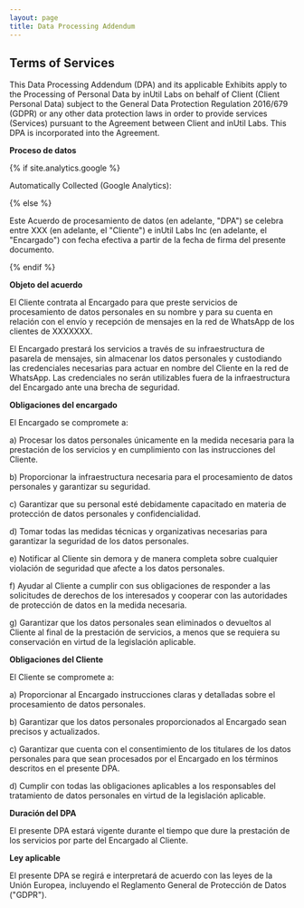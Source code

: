 ```yaml
---
layout: page
title: Data Processing Addendum
---
```

<div class="col-lg-12 text-center">
	<h2 class="section-heading text-uppercase">Terms of Services</h2>
</div>

This Data Processing Addendum (DPA) and its applicable Exhibits apply to the Processing of Personal Data by inUtil Labs on behalf of Client (Client Personal Data) subject to the General Data Protection Regulation 2016/679 (GDPR) or any other data protection laws in order to provide services (Services) pursuant to the Agreement between Client and inUtil Labs. This DPA is incorporated into the Agreement.


**Proceso de datos**

{% if site.analytics.google %}

Automatically Collected (Google Analytics):


{% else %}

Este Acuerdo de procesamiento de datos (en adelante, "DPA") se celebra entre XXX (en adelante, el "Cliente") e inUtil Labs Inc (en adelante, el "Encargado") con fecha efectiva a partir de la fecha de firma del presente documento.


{% endif %}

**Objeto del acuerdo**

El Cliente contrata al Encargado para que preste servicios de procesamiento de datos personales en su nombre y para su cuenta en relación con el envío y recepción de mensajes en la red de WhatsApp de los clientes de XXXXXXX.

El Encargado prestará los servicios a través de su infraestructura de pasarela de mensajes, sin almacenar los datos personales y custodiando las credenciales necesarias para actuar en nombre del Cliente en la red de WhatsApp. Las credenciales no serán utilizables fuera de la infraestructura del Encargado ante una brecha de seguridad.


**Obligaciones del encargado**

El Encargado se compromete a:

a) Procesar los datos personales únicamente en la medida necesaria para la prestación de los servicios y en cumplimiento con las instrucciones del Cliente.

b) Proporcionar la infraestructura necesaria para el procesamiento de datos personales y garantizar su seguridad.

c) Garantizar que su personal esté debidamente capacitado en materia de protección de datos personales y confidencialidad.

d) Tomar todas las medidas técnicas y organizativas necesarias para garantizar la seguridad de los datos personales.

e) Notificar al Cliente sin demora y de manera completa sobre cualquier violación de seguridad que afecte a los datos personales.

f) Ayudar al Cliente a cumplir con sus obligaciones de responder a las solicitudes de derechos de los interesados y cooperar con las autoridades de protección de datos en la medida necesaria.

g) Garantizar que los datos personales sean eliminados o devueltos al Cliente al final de la prestación de servicios, a menos que se requiera su conservación en virtud de la legislación aplicable.

**Obligaciones del Cliente**

El Cliente se compromete a:

a) Proporcionar al Encargado instrucciones claras y detalladas sobre el procesamiento de datos personales.

b) Garantizar que los datos personales proporcionados al Encargado sean precisos y actualizados.

c) Garantizar que cuenta con el consentimiento de los titulares de los datos personales para que sean procesados por el Encargado en los términos descritos en el presente DPA.

d) Cumplir con todas las obligaciones aplicables a los responsables del tratamiento de datos personales en virtud de la legislación aplicable.

**Duración del DPA**

El presente DPA estará vigente durante el tiempo que dure la prestación de los servicios por parte del Encargado al Cliente.

**Ley aplicable**

El presente DPA se regirá e interpretará de acuerdo con las leyes de la Unión Europea, incluyendo el Reglamento General de Protección de Datos ("GDPR"). 

